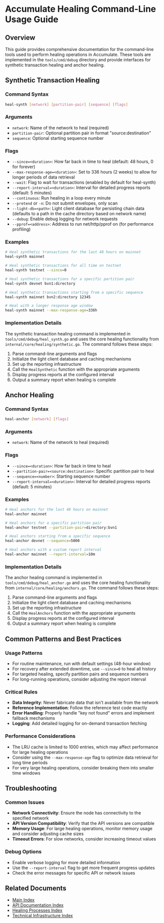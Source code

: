 # Accumulate Healing Command-Line Usage Guide

<!-- AI-METADATA
type: guide
version: 1.0
topic: healing_cli
subtopics: ["synthetic_healing_cli", "anchor_healing_cli", "command_flags"]
related_code: ["tools/cmd/debug/heal_synth.go", "tools/cmd/debug/heal_anchor.go", "tools/cmd/debug/heal_common.go"]
critical_rules: ["never_fabricate_data", "follow_reference_implementation"]
tags: ["healing", "cli", "documentation", "guide", "ai_optimized"]
-->

## Overview

This guide provides comprehensive documentation for the command-line tools used to perform healing operations in Accumulate. These tools are implemented in the `tools/cmd/debug` directory and provide interfaces for synthetic transaction healing and anchor healing.

## Synthetic Transaction Healing

### Command Syntax

```bash
heal-synth [network] [partition-pair] [sequence] [flags]
```

### Arguments

- `network`: Name of the network to heal (required)
- `partition-pair`: Optional partition pair in format "source:destination"
- `sequence`: Optional starting sequence number

### Flags

- `--since=<duration>`: How far back in time to heal (default: 48 hours, 0 for forever)
- `--max-response-age=<duration>`: Set to 336 hours (2 weeks) to allow for longer periods of data retrieval
- `--wait`: Flag to wait for transactions (enabled by default for heal-synth)
- `--report-interval=<duration>`: Interval for detailed progress reports (default: 5 minutes)
- `--continuous`: Run healing in a loop every minute
- `--pretend` or `-n`: Do not submit envelopes, only scan
- `--light-db=<path>`: Light client database for persisting chain data (defaults to a path in the cache directory based on network name)
- `--debug`: Enable debug logging for network requests
- `--pprof=<address>`: Address to run net/http/pprof on (for performance profiling)

### Examples

```bash
# Heal synthetic transactions for the last 48 hours on mainnet
heal-synth mainnet

# Heal synthetic transactions for all time on testnet
heal-synth testnet --since=0

# Heal synthetic transactions for a specific partition pair
heal-synth devnet bvn1:directory

# Heal synthetic transactions starting from a specific sequence
heal-synth mainnet bvn2:directory 12345

# Heal with a longer response age window
heal-synth mainnet --max-response-age=336h
```

### Implementation Details

The synthetic transaction healing command is implemented in `tools/cmd/debug/heal_synth.go` and uses the core healing functionality from `internal/core/healing/synthetic.go`. The command follows these steps:

1. Parse command-line arguments and flags
2. Initialize the light client database and caching mechanisms
3. Set up the reporting infrastructure
4. Call the `HealSynthetic` function with the appropriate arguments
5. Display progress reports at the configured interval
6. Output a summary report when healing is complete

## Anchor Healing

### Command Syntax

```bash
heal-anchor [network] [flags]
```

### Arguments

- `network`: Name of the network to heal (required)

### Flags

- `--since=<duration>`: How far back in time to heal
- `--partition-pair=<source:destination>`: Specific partition pair to heal
- `--sequence=<number>`: Starting sequence number
- `--report-interval=<duration>`: Interval for detailed progress reports (default: 5 minutes)

### Examples

```bash
# Heal anchors for the last 48 hours on mainnet
heal-anchor mainnet

# Heal anchors for a specific partition pair
heal-anchor testnet --partition-pair=directory:bvn1

# Heal anchors starting from a specific sequence
heal-anchor devnet --sequence=5000

# Heal anchors with a custom report interval
heal-anchor mainnet --report-interval=10m
```

### Implementation Details

The anchor healing command is implemented in `tools/cmd/debug/heal_anchor.go` and uses the core healing functionality from `internal/core/healing/anchors.go`. The command follows these steps:

1. Parse command-line arguments and flags
2. Initialize the light client database and caching mechanisms
3. Set up the reporting infrastructure
4. Call the `HealAnchors` function with the appropriate arguments
5. Display progress reports at the configured interval
6. Output a summary report when healing is complete

## Common Patterns and Best Practices

### Usage Patterns

- For routine maintenance, run with default settings (48-hour window)
- For recovery after extended downtime, use `--since=0` to heal all history
- For targeted healing, specify partition pairs and sequence numbers
- For long-running operations, consider adjusting the report interval

### Critical Rules

- **Data Integrity**: Never fabricate data that isn't available from the network
- **Reference Implementation**: Follow the reference test code exactly
- **Error Handling**: Properly handle "key not found" errors and implement fallback mechanisms
- **Logging**: Add detailed logging for on-demand transaction fetching

### Performance Considerations

- The LRU cache is limited to 1000 entries, which may affect performance for large healing operations
- Consider using the `--max-response-age` flag to optimize data retrieval for long time periods
- For very large healing operations, consider breaking them into smaller time windows

## Troubleshooting

### Common Issues

- **Network Connectivity**: Ensure the node has connectivity to the specified network
- **API Version Compatibility**: Verify that the API versions are compatible
- **Memory Usage**: For large healing operations, monitor memory usage and consider adjusting cache sizes
- **Timeout Errors**: For slow networks, consider increasing timeout values

### Debug Options

- Enable verbose logging for more detailed information
- Use the `--report-interval` flag to get more frequent progress updates
- Check the error messages for specific API or network issues

## Related Documents

- [Main Index](./00_index.md)
- [API Documentation Index](./00a_api_index.md)
- [Healing Processes Index](./00b_healing_processes_index.md)
- [Technical Infrastructure Index](./00c_technical_index.md)

